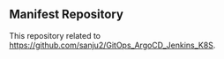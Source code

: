 ## Manifest Repository
This repository related to https://github.com/sanju2/GitOps_ArgoCD_Jenkins_K8S.
